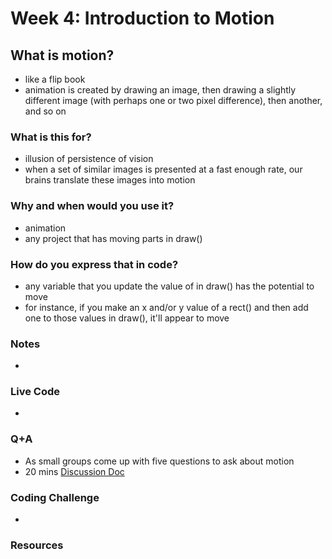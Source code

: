 # Week 4: Introduction to Motion

## What is motion? 
- like a flip book
- animation is created by drawing an image, then drawing a slightly different image (with perhaps one or two pixel difference), then another, and so on

### What is this for?
- illusion of persistence of vision
- when a set of similar images is presented at a fast enough rate, our brains translate these images into motion
 
### Why and when would you use it?
- animation
- any project that has moving parts in draw()

### How do you express that in code?
- any variable that you update the value of in draw() has the potential to move
- for instance, if you make an x and/or y value of a rect() and then add one to those values in draw(), it'll appear to move

### Notes
- 

### Live Code
- 

### Q+A
- As small groups come up with five questions to ask about motion
- 20 mins
[Discussion Doc](https://docs.google.com/document/d/129OzjRe-CVkNf_xZ6W90hLLityZ5UyqDsduKgZJeA8Y/edit?usp=sharing)

### Coding Challenge
- 
 
### Resources
